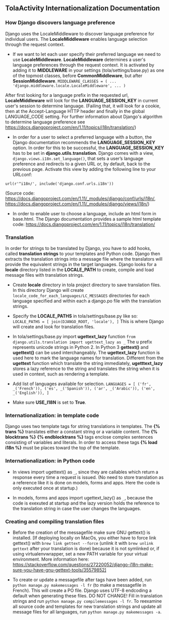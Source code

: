 ## TolaActivity Internationalization Documentation

### How Django discovers language preference
Django uses the LocaleMiddleware to discover language preference for individual
 users. The __LocaleMiddleware__ enables language selection through the request
 context.

- If we want to let each user specify their preferred language we need to use
 __LocaleMiddleware__. __LocaleMiddleware__ determines a user's language
  preferences through the request context. It is activated by adding it to
   __MIDDLEWARE__ in your settings (tola/settings/base.py) as one of the topmost
    classes, before __CommonMiddleware__, but after __SessionMiddleware__.
`MIDDLEWARE_CLASSES = (
    ...
    'django.middleware.locale.LocaleMiddleware',
    ...
)`

After first looking for a language prefix in the requested url,
 __LocaleMiddleware__ will look for the __LANGUAGE_SESSION_KEY__ in current
 user's session to determine language. (Failing that, it will look for a
 cookie, then at the Accept-Language HTTP header and finally in the global
 LANGUAGE_CODE setting. For further information about Django's algorithm to
 determine language preference see https://docs.djangoproject.com/en/1.11/topics/i18n/translation/)

- In order for a user to select a preferred language with a button, the Django
 documentation recommends the __LANGUAGE_SESSION_KEY__ option. In order for this
 to be successful, the __LANGUAGE_SESSION_KEY__ has to be set in
 __django.utils.translation__. Django comes with a view,
 `django.views.i18n.set_language()`, that sets a user’s language preference and
 redirects to a given URL or, by default, back to the previous page. Activate this
 view by adding the following line to your URLconf:

`url(r'^i18n/', include('django.conf.urls.i18n'))`

(Source code: https://docs.djangoproject.com/en/1.11/_modules/django/conf/urls/i18n/,
https://docs.djangoproject.com/en/1.11/_modules/django/views/i18n/)

- In order to enable user to choose a language, include an html form in base.html.
The Django documentation provides a sample html template code: https://docs.djangoproject.com/en/1.11/topics/i18n/translation/

### Translation
In order for strings to be translated by Django, you have to add hooks, called
__translation strings__ to your templates and Python code. Django then extracts
the translation strings into a message file where the translators will provide
the equivalent strings in the target languages. Django looks for a
__locale__ directory listed in the __LOCALE_PATH__ to create, compile and load
message files with translation strings.

- Create __locale__ directory in tola project directory to save translation files.
In this directory Django will create `locale_code_for_each_languages/LC_MESSAGES`
directories for each language specified and within each a django.po file with the
translation strings.

- Specify the __LOCALE_PATHS__ in tola/settings/base.py like so:
`LOCALE_PATHS = [
    join(DJANGO_ROOT, 'locale'),
]`
This is where Django will create and look for translation files.

- In tola/settings/base.py import __ugettext_lazy__ function
`from django.utils.translation import ugettext_lazy as _`
The u prefix represents unicode strings in Python 2. In Python 3 __gettext()__
and __ugettext()__ can be used interchangeably.
The __ugettext_lazy__ function is used here to mark the language names for
translation. Different from the __ugettext__ function which translate the string
immediately, __ugetttext_lazy__ stores a lazy reference to the string and
translates the string when it is used in context, such as rendering a template.

- Add list of languages available for selection.
`LANGUAGES = [
    ('fr', _('French')),
    ('es', _('Spanish')),
    ('ar', _('Arabic')),
    ('en', _('English')),
]`

- Make sure __USE_I18N__ is set to __True__.

### Internationalization: in template code

Django uses two template tags for string translations in templates. The
__{% trans %}__ translates either a constant string or a variable content.
The __{% blocktrans %}__ __{% endblocktrans %}__ tags enclose complex sentences
consisting of variables and literals. In order to access these tags
__{% load i18n %}__ must be places toward the top of the template.

### Internationalization: in Python code

- In views import ugettext() as `_`, since they are callables which return a
response every time a request is issued. (No need to store translation as a
reference like it is done on models, forms and apps. Here the code is only
executed once at startup.)

- In models, forms and apps import ugettext_lazy() as `_`, because the code is
exexuted at startup and the lazy version holds the reference to the translation
string in case the user changes the languages.

### Creating and compiling translation files

- Before the creation of the messagefile make sure GNU gettext() is installed.
[If deploying locally on MacOs, you either have to force link gettext() with
`brew link gettext --force` (unlink it with `brew unlink gettext` after your
translation is done) because it is not symlinked or, if using virtualenvwrapper,
set a new PATH variable for your virtual environment. More information here:
https://stackoverflow.com/questions/27220052/django-i18n-make-sure-you-have-gnu-gettext-tools/35579852]

- To create or update a messagefile after tags have been added, run `python manage.py makemessages -l fr` (to make a messagefile in French). This will create a PO file.
Django uses UTF-8 endcoding a default when generating these files. DO NOT CHANGE!
Fill in translation strings and run `python manage.py compilemessages -l fr`.
To reexamine all source code and templates for new translation strings and update
all message files for all languages, run `python manage.py makemessages -a`.



